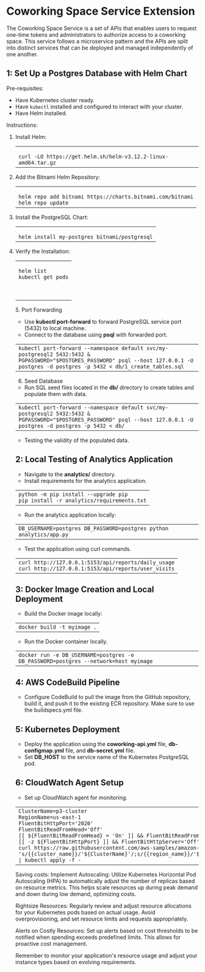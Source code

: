 # Coworking Space Service Extension
The Coworking Space Service is a set of APIs that enables users to request one-time tokens and administrators to authorize access to a coworking space. This service follows a microservice pattern and the APIs are split into distinct services that can be deployed and managed independently of one another.

## 1: Set Up a Postgres Database with Helm Chart
Pre-requisites:
- Have Kubernetes cluster ready.
- Have `kubectl` installed and configured to interact with your cluster.
- Have Helm installed.

Instructions:
1. Install Helm:
   <table><tbody><tr><td><code>
   curl -LO https://get.helm.sh/helm-v3.12.2-linux-amd64.tar.gz
   </code></td></tr></tbody></table>
2. Add the Bitnami Helm Repository:
   <table><tbody><tr><td><code>
   helm repo add bitnami https://charts.bitnami.com/bitnami
   helm repo update
   </code></td></tr></tbody></table>
3. Install the PostgreSQL Chart:
   <table><tbody><tr><td><code>
   helm install my-postgres bitnami/postgresql
   </code></td></tr></tbody></table>
4. Verify the Installation:
   <table><tbody><tr><td><code>
   helm list
   kubectl get pods
  </code></td></tr></tbody></table>
5. Port Forwarding

*   Use **kubectl port-forward** to forward PostgreSQL service port (5432) to local machine.
*   Connect to the database using **psql** with forwarded port.

<table><tbody><tr><td><code>kubectl port-forward --namespace default svc/my-postgresql2 5432:5432 &amp;</code><br><code>PGPASSWORD="$POSTGRES_PASSWORD" psql --host 127.0.0.1 -U postgres -d postgres -p 5432 &lt; db/1_create_tables.sql</code></td></tr></tbody></table>

6. Seed Database

*   Run SQL seed files located in the **db/** directory to create tables and populate them with data.

<table><tbody><tr><td><code>kubectl port-forward --namespace default svc/my-postgresql2 5432:5432 &amp;</code><br><code>PGPASSWORD="$POSTGRES_PASSWORD" psql --host 127.0.0.1 -U postgres -d postgres -p 5432 &lt; db/<file_name.sql></code></td></tr></tbody></table>

*   Testing the validity of the populated data.
  
## 2: Local Testing of Analytics Application

*   Navigate to the **analytics/** directory.
*   Install requirements for the analytics application.  
    

<table><tbody><tr><td><code>python -m pip install --upgrade pip</code><br><code>pip install -r analytics/requirements.txt</code></td></tr></tbody></table>

*   Run the analytics application locally:

<table><tbody><tr><td><code>DB_USERNAME=postgres DB_PASSWORD=postgres python analytics/app.py</code></td></tr></tbody></table>


*   Test the application using curl commands.

<table><tbody><tr><td><code>curl http://127.0.0.1:5153/api/reports/daily_usage</code><br><code>curl http://127.0.0.1:5153/api/reports/user_visits</code></td></tr></tbody></table>

## 3: Docker Image Creation and Local Deployment

*   Build the Docker image locally:

<table><tbody><tr><td><code>docker build -t myimage .</code></td></tr></tbody></table>

*   Run the Docker container locally.  
    

<table><tbody><tr><td><code>docker run -e DB_USERNAME=postgres -e DB_PASSWORD=postgres --network=host myimage</code></td></tr></tbody></table>


## 4: AWS CodeBuild Pipeline

*   Configure CodeBuild to pull the image from the GitHub repository, build it, and push it to the existing ECR repository. Make sure to use the buildspecs.yml file.


## 5: Kubernetes Deployment

*   Deploy the application using the **coworking-api.yml** file, **db-configmap.yml** file, and **db-secret.yml** file.
*   Set **DB\_HOST** to the service name of the Kubernetes PostgreSQL pod.


## 6: CloudWatch Agent Setup

*   Set up CloudWatch agent for monitoring.

<table><tbody><tr><td><code>ClusterName=p3-cluster</code><br><code>RegionName=us-east-1</code><br><code>FluentBitHttpPort='2020'</code><br><code>FluentBitReadFromHead='Off'</code><br><code>[[ ${FluentBitReadFromHead} = 'On' ]] &amp;&amp; FluentBitReadFromTail='Off'|| FluentBitReadFromTail='On'</code><br><code>[[ -z ${FluentBitHttpPort} ]] &amp;&amp; FluentBitHttpServer='Off' || FluentBitHttpServer='On'</code><br><code>curl https://raw.githubusercontent.com/aws-samples/amazon-cloudwatch-container-insights/latest/k8s-deployment-manifest-templates/deployment-mode/daemonset/container-insights-monitoring/quickstart/cwagent-fluent-bit-quickstart.yaml | sed 's/{{cluster_name}}/'${ClusterName}'/;s/{{region_name}}/'${RegionName}'/;s/{{http_server_toggle}}/"'${FluentBitHttpServer}'"/;s/{{http_server_port}}/"'${FluentBitHttpPort}'"/;s/{{read_from_head}}/"'${FluentBitReadFromHead}'"/;s/{{read_from_tail}}/"'${FluentBitReadFromTail}'"/' | kubectl apply -f -</code></td></tr></tbody></table>

Saving costs:
Implement Autoscaling:
Utilize Kubernetes Horizontal Pod Autoscaling (HPA) to automatically adjust the number of replicas based on resource metrics. This helps scale resources up during peak demand and down during low demand, optimizing costs.

Rightsize Resources:
Regularly review and adjust resource allocations for your Kubernetes pods based on actual usage. Avoid overprovisioning, and set resource limits and requests appropriately.

Alerts on Costly Resources:
Set up alerts based on cost thresholds to be notified when spending exceeds predefined limits. This allows for proactive cost management.

Remember to monitor your application's resource usage and adjust your instance types based on evolving requirements.
